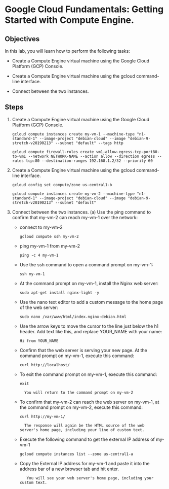 # Google Cloud Fundamentals: Getting Started with Compute Engine.

## Objectives

In this lab, you will learn how to perform the following tasks:

- Create a Compute Engine virtual machine using the Google Cloud Platform (GCP) Console.

- Create a Compute Engine virtual machine using the gcloud command-line interface.

- Connect between the two instances.

## Steps

1.  Create a Compute Engine virtual machine using the Google Cloud Platform (GCP) Console.

    `gcloud compute instances create my-vm-1 --machine-type "n1-standard-1" --image-project "debian-cloud" --image "debian-9-stretch-v20190213" --subnet "default" --tags http`

    `gcloud compute firewall-rules create vm1-allow-egress-tcp-port80-to-vm1 --network NETWORK-NAME --action allow --direction egress --rules tcp:80 --destination-ranges 192.168.1.2/32 --priority 60`

2.  Create a Compute Engine virtual machine using the gcloud command-line interface.

    `gcloud config set compute/zone us-central1-b`

    `gcloud compute instances create my-vm-2 --machine-type "n1-standard-1" --image-project "debian-cloud" --image "debian-9-stretch-v20190213" --subnet "default"`

3.  Connect between the two instances.
    (a) Use the ping command to confirm that my-vm-2 can reach my-vm-1 over the network:

    - connect to my-vm-2

      `gcloud compute ssh my-vm-2`

    - ping my-vm-1 from my-vm-2

      `ping -c 4 my-vm-1`

    - Use the ssh command to open a command prompt on my-vm-1:

      `ssh my-vm-1`

    - At the command prompt on my-vm-1, install the Nginx web server:

      `sudo apt-get install nginx-light -y`

    - Use the nano text editor to add a custom message to the home page of the web server:

      `sudo nano /var/www/html/index.nginx-debian.html`

    - Use the arrow keys to move the cursor to the line just below the h1 header. Add text like this, and replace YOUR_NAME with your name:

      `Hi from YOUR_NAME`

    - Confirm that the web server is serving your new page. At the command prompt on my-vm-1, execute this command:

      `curl http://localhost/`

    - To exit the command prompt on my-vm-1, execute this command:

      `exit`

            You will return to the command prompt on my-vm-2

    - To confirm that my-vm-2 can reach the web server on my-vm-1, at the command prompt on my-vm-2, execute this command:

      `curl http://my-vm-1/`

            The response will again be the HTML source of the web server's home page, including your line of custom text.

    - Execute the following command to get the external IP address of my-vm-1

      `gcloud compute instances list --zone us-central1-a`

    - Copy the External IP address for my-vm-1 and paste it into the address bar of a new browser tab and hit enter.

             You will see your web server's home page, including your custom text.
